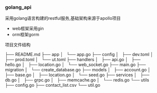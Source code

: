 ### golang_api
采用golang语言构建的restful服务,基础架构来源于apollo项目
- web框架采用gin
- orm框架gorm

项目文件结构

├── README.md
├── app
│   └── app.go
├── config
│   ├── dev.toml
│   ├── prod.toml
│   └── ut.toml
├── handlers
│   ├── api.go
│   ├── hello.go
│   ├── location.go
│   └── web_socket.go
├── main.go
├── migration
│   └── create_database.go
├── models
│   ├── account.go
│   ├── base.go
│   ├── location.go
│   └── seed.go
├── services
│   ├── db.go
│   ├── grpc.go
│   ├── memcache.go
│   └── redis.go
└── utils
    ├── config.go
    ├── contact_list.csv
    └── util.go